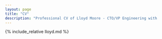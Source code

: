 ```yaml
---
layout: page
title: "CV"
description: "Professional CV of Lloyd Moore - CTO/VP Engineering with experience scaling teams from 10 to 187, achieving $3.25B valuation, and reducing cloud costs by 70%."
---
```


<link rel="stylesheet" href="{{ '/assets/css/resume.css' | relative_url }}">

{% include_relative lloyd.md %}
